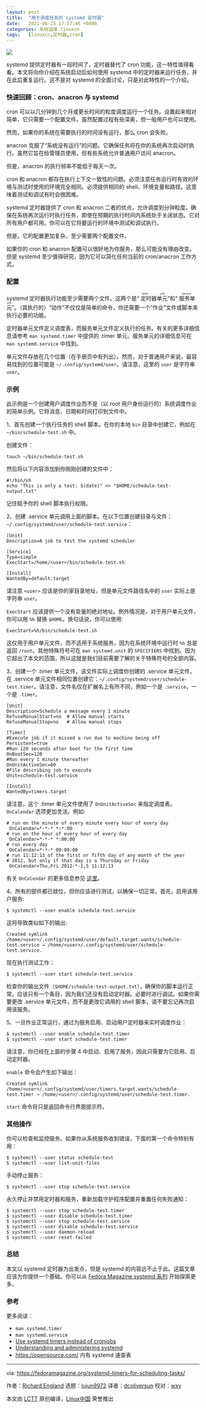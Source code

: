 ```yaml
---
layout: post
title:	"用于调度任务的 systemd 定时器"
date:	2021-06-25 17:57:46 +0800 
categories:	系统运维 linuxcn 
tags:	[linuxcn,定时器,cron]
---
```



![](/Asserts/Images/album/202106/25/175650j4wrdw0z884iod80.jpg)


systemd 提供定时器有一段时间了，定时器替代了 cron 功能，这一特性值得看看。本文将向你介绍在系统启动后如何使用 systemd 中的定时器来运行任务，并在此后重复运行。这不是对 systemd 的全面讨论，只是对此特性的一个介绍。


### 快速回顾：cron、anacron 与 systemd


cron 可以以几分钟到几个月或更长时间的粒度调度运行一个任务。设置起来相对简单，它只需要一个配置文件。虽然配置过程有些深奥，但一般用户也可以使用。


然而，如果你的系统在需要执行的时间没有运行，那么 cron 会失败。


anacron 克服了“系统没有运行”的问题。它确保任务将在你的系统再次启动时执行。虽然它旨在给管理员使用，但有些系统允许普通用户访问 anacron。


但是，anacron 的执行频率不能低于每天一次。


cron 和 anacron 都存在执行上下文一致性的问题。必须注意任务运行时有效的环境与测试时使用的环境完全相同。必须提供相同的 shell、环境变量和路径。这意味着测试和调试有时会很困难。


systemd 定时器提供了 cron 和 anacron 二者的优点，允许调度到分钟粒度。确保在系统再次运行时执行任务，即使在预期的执行时间内系统处于关闭状态。它对所有用户都可用。你可以在它将要运行的环境中测试和调试执行。


但是，它的配置更加复杂，至少需要两个配置文件。


如果你的 cron 和 anacron 配置可以很好地为你服务，那么可能没有理由改变。但是 systemd 至少值得研究，因为它可以简化任何当前的 cron/anacron 工作方式。


### 配置


systemd 定时器执行功能至少需要两个文件。这两个是“<ruby> 定时器单元 <rt>  timer unit </rt></ruby>”和“<ruby> 服务单元 <rt>  service unit </rt></ruby>”。（其执行的）“动作”不仅仅是简单的命令，你还需要一个“作业”文件或脚本来执行必要的功能。


定时器单元文件定义调度表，而服务单元文件定义执行的任务。有关的更多详细信息请参考 `man systemd.timer` 中提供的 .timer 单元。服务单元的详细信息可在 `man systemd.service` 中找到。


单元文件存放在几个位置（在手册页中有列出）。然而，对于普通用户来说，最容易找到的位置可能是 `~/.config/systemd/user`。请注意，这里的 `user` 是字符串 `user`。


### 示例


此示例是一个创建用户调度作业而不是（以 root 用户身份运行的）系统调度作业的简单示例。它将消息、日期和时间打印到文件中。


1、首先创建一个执行任务的 shell 脚本。在你的本地 `bin` 目录中创建它，例如在 `~/bin/schedule-test.sh` 中。


创建文件：



```
touch ~/bin/schedule-test.sh

```

然后将以下内容添加到你刚刚创建的文件中：



```
#!/bin/sh
echo "This is only a test: $(date)" >> "$HOME/schedule-test-output.txt"

```

记住赋予你的 shell 脚本执行权限。


2、创建 .service 单元调用上面的脚本。在以下位置创建目录与文件：`~/.config/systemd/user/schedule-test.service`：



```
[Unit]
Description=A job to test the systemd scheduler

[Service]
Type=simple
ExecStart=/home/<user>/bin/schedule-test.sh

[Install]
WantedBy=default.target

```

请注意 `<user>` 应该是你的家目录地址，但是单元文件路径名中的 `user` 实际上是字符串 `user`。


`ExecStart` 应该提供一个没有变量的绝对地址。例外情况是，对于用户单元文件，你可以用 `%h` 替换 `$HOME`。换句话说，你可以使用:



```
ExecStart=%h/bin/schedule-test.sh

```

这仅用于用户单元文件，而不适用于系统服务，因为在系统环境中运行时 `%h` 总是返回 `/root`。其他特殊符号可在 `man systemd.unit` 的 `SPECIFIERS` 中找到。因为它超出了本文的范围，所以这就是我们目前需要了解的关于特殊符号的全部内容。


3、创建一个 .timer 单元文件，该文件实际上调度你创建的 .service 单元文件。在 .service 单元文件相同位置创建它：`~/.config/systemd/user/schedule-test.timer`。请注意，文件名仅在扩展名上有所不同，例如一个是 `.service`，一个是 `.timer`。



```
[Unit]
Description=Schedule a message every 1 minute
RefuseManualStart=no  # Allow manual starts
RefuseManualStop=no   # Allow manual stops

[Timer]
#Execute job if it missed a run due to machine being off
Persistent=true
#Run 120 seconds after boot for the first time
OnBootSec=120
#Run every 1 minute thereafter
OnUnitActiveSec=60
#File describing job to execute
Unit=schedule-test.service

[Install]
WantedBy=timers.target

```

请注意，这个 .timer 单元文件使用了 `OnUnitActiveSec` 来指定调度表。`OnCalendar` 选项更加灵活。例如:



```
# run on the minute of every minute every hour of every day
 OnCalendar=*-*-* *:*:00
# run on the hour of every hour of every day
 OnCalendar=*-*-* *:00:00
# run every day
 OnCalendar=*-*-* 00:00:00
# run 11:12:13 of the first or fifth day of any month of the year
# 2012, but only if that day is a Thursday or Friday
 OnCalendar=Thu,Fri 2012-*-1,5 11:12:13

```

有关 `OnCalendar` 的更多信息参见 [这里](https://www.freedesktop.org/software/systemd/man/systemd.time.html#Calendar%20Events)。


4、所有的部件都已就位，但你应该进行测试，以确保一切正常。首先，启用该用户服务:



```
$ systemctl --user enable schedule-test.service

```

这将导致类似如下的输出:



```
Created symlink /home/<user>/.config/systemd/user/default.target.wants/schedule-test.service → /home/<user>/.config/systemd/user/schedule-test.service.

```

现在执行测试工作：



```
$ systemctl --user start schedule-test.service

```

检查你的输出文件（`$HOME/schedule-test-output.txt`），确保你的脚本运行正常。应该只有一个条目，因为我们还没有启动定时器。必要时进行调试。如果你需要更改 .service 单元文件，而不是更改它调用的 shell 脚本，请不要忘记再次启用该服务。


5、一旦作业正常运行，通过为服务启用、启动用户定时器来实时调度作业：



```
$ systemctl --user enable schedule-test.timer
$ systemctl --user start schedule-test.timer

```

请注意，你已经在上面的步骤 4 中启动、启用了服务，因此只需要为它启用、启动定时器。


`enable` 命令会产生如下输出：



```
Created symlink /home/<user>/.config/systemd/user/timers.target.wants/schedule-test.timer → /home/<user>/.config/systemd/user/schedule-test.timer.

```

`start` 命令将只是返回命令行界面提示符。


### 其他操作


你可以检查和监控服务。如果你从系统服务收到错误，下面的第一个命令特别有用：



```
$ systemctl --user status schedule-test
$ systemctl --user list-unit-files

```

手动停止服务：



```
$ systemctl --user stop schedule-test.service

```

永久停止并禁用定时器和服务，重新加载守护程序配置并重置任何失败通知：



```
$ systemctl --user stop schedule-test.timer
$ systemctl --user disable schedule-test.timer
$ systemctl --user stop schedule-test.service
$ systemctl --user disable schedule-test.service
$ systemctl --user daemon-reload
$ systemctl --user reset-failed

```

### 总结


本文以 systemd 定时器为出发点，但是 systemd 的内容远不止于此。这篇文章应该为你提供一个基础。你可以从 [Fedora Magazine systemd 系列](https://fedoramagazine.org/what-is-an-init-system/) 开始探索更多。


### 参考


更多阅读：


* `man systemd.timer`
* `man systemd.service`
* [Use systemd timers instead of cronjobs](https://opensource.com/article/20/7/systemd-timers)
* [Understanding and administering systemd](https://docs.fedoraproject.org/en-US/quick-docs/understanding-and-administering-systemd/)
* <https://opensource.com/> 内有 systemd 速查表




---


via: <https://fedoramagazine.org/systemd-timers-for-scheduling-tasks/>


作者：[Richard England](https://fedoramagazine.org/author/rlengland/) 选题：[lujun9972](https://github.com/lujun9972) 译者：[dcoliversun](https://github.com/dcoliversun) 校对：[wxy](https://github.com/wxy)


本文由 [LCTT](https://github.com/LCTT/TranslateProject) 原创编译，[Linux中国](https://linux.cn/) 荣誉推出
